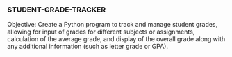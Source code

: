 ### STUDENT-GRADE-TRACKER

Objective: Create a Python program to track and manage student grades, allowing for
input of grades for different subjects or assignments, calculation of the average grade,
and display of the overall grade along with any additional information (such as letter
grade or GPA).
